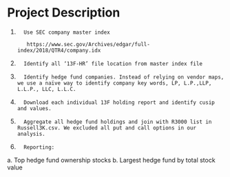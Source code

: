 # Project Description

1.       Use SEC company master index

          https://www.sec.gov/Archives/edgar/full-index/2018/QTR4/company.idx

2.       Identify all ‘13F-HR’ file location from master index file

3.       Identify hedge fund companies. Instead of relying on vendor maps, we use a naïve way to identify company key words, LP, L.P.,LLP, L.L.P., LLC, L.L.C.

4.       Download each individual 13F holding report and identify cusip and values.

5.       Aggregate all hedge fund holdings and join with R3000 list in Russell3K.csv. We excluded all put and call options in our analysis.

6.       Reporting:

  a.      Top hedge fund ownership stocks
  b.      Largest hedge fund by total stock value
